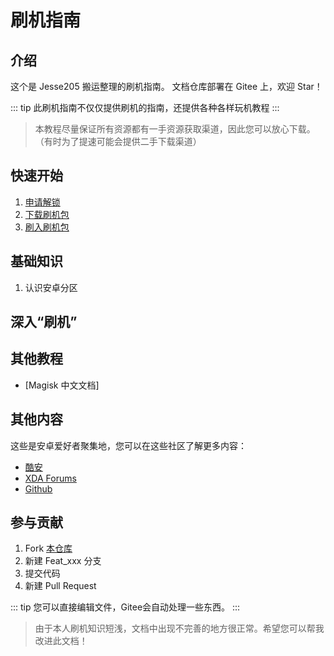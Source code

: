 # 刷机指南

## 介绍

这个是 Jesse205 搬运整理的刷机指南。
文档仓库部署在 Gitee 上，欢迎 Star！

::: tip
此刷机指南不仅仅提供刷机的指南，还提供各种各样玩机教程
:::

> 本教程尽量保证所有资源都有一手资源获取渠道，因此您可以放心下载。（有时为了提速可能会提供二手下载渠道）

## 快速开始

1. [申请解锁](fast/unlock.md)
2. [下载刷机包](fast/download.md)
3. [刷入刷机包](fast/flash.md)

## 基础知识

1. 认识安卓分区

## 深入“刷机”


## 其他教程

* [Magisk 中文文档]

## 其他内容

这些是安卓爱好者聚集地，您可以在这些社区了解更多内容：

* [酷安](https://www.coolapk.com/)
* [XDA Forums](https://forum.xda-developers.com/)
* [Github](https://forum.xda-developers.com/)

## 参与贡献

1. Fork [本仓库](https://gitee.com/Jesse205/FlashAndroidDevicesGuidelines)
2. 新建 Feat_xxx 分支
3. 提交代码
4. 新建 Pull Request

::: tip
您可以直接编辑文件，Gitee会自动处理一些东西。
:::

> 由于本人刷机知识短浅，文档中出现不完善的地方很正常。希望您可以帮我改进此文档！
